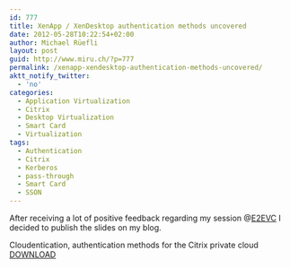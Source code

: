 ```yaml
---
id: 777
title: XenApp / XenDesktop authentication methods uncovered
date: 2012-05-28T10:22:54+02:00
author: Michael Rüefli
layout: post
guid: http://www.miru.ch/?p=777
permalink: /xenapp-xendesktop-authentication-methods-uncovered/
aktt_notify_twitter:
  - 'no'
categories:
  - Application Virtualization
  - Citrix
  - Desktop Virtualization
  - Smart Card
  - Virtualization
tags:
  - Authentication
  - Citrix
  - Kerberos
  - pass-through
  - Smart Card
  - SSON
---
```

After receiving a lot of positive feedback regarding my session @<a href="http://www.e2evc.com" target="_blank">E2EVC</a> I decided to publish the slides on my blog.

Cloudentication, authentication methods for the Citrix private cloud <a title="Cloudentication, authentication methods for the Citrix private cloud" href="../images/2012/05/E2EVC-Vienna-Cloudentication.pptx" target="_blank">DOWNLOAD</a>